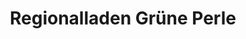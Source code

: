 ---
title: "Regionalladen Grüne Perle"
url: /witten/regionalladen-gruene-perle/
shop: Gemüse & Obst
---